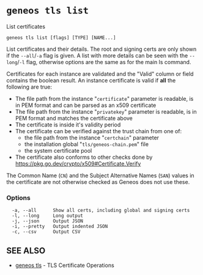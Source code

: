 # `geneos tls list`

List certificates

```text
geneos tls list [flags] [TYPE] [NAME...]
```

List certificates and their details. The root and signing certs are only shown if the `--all`/`-a` flag is given. A list with more details can be seen with the `--long`/`-l` flag, otherwise options are the same as for the main ls command.

Certificates for each instance are validated and the "Valid" column or field contains the boolean result. An instance certificate is valid if **all** the following are true:

* The file path from the instance "`certificate`" parameter is readable, is in PEM format and can be parsed as an x509 certificate
* The file path from the instance "`privatekey`" parameter is readable, is in PEM format and matches the certificate above
* The certificate is inside it's validity period
* The certificate can be verified against the trust chain from one of:
    * the file path from the instance "`certchain`" parameter
    * the installation global "`tls/geneos-chain.pem`" file
    * the system certificate pool
* The certificate also conforms to other checks done by <https://pkg.go.dev/crypto/x509#Certificate.Verify>

The Common Name (`CN`) and the Subject Alternative Names (`SAN`) values in the certificate are not otherwise checked as Geneos does not use these.

### Options

```text
  -a, --all      Show all certs, including global and signing certs
  -l, --long     Long output
  -j, --json     Output JSON
  -i, --pretty   Output indented JSON
  -c, --csv      Output CSV
```

## SEE ALSO

* [geneos tls](geneos_tls.md)	 - TLS Certificate Operations
